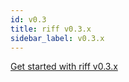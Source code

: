 ```yaml
---
id: v0.3
title: riff v0.3.x
sidebar_label: v0.3.x
---
```


<style>
.mainContainer {
  -webkit-animation: hideonload 2s;
     -moz-animation: hideonload 2s;
      -ms-animation: hideonload 2s;
       -o-animation: hideonload 2s;
          animation: hideonload 2s;
}
@keyframes hideonload {
  from { opacity: 0; }
  to   { opacity: 1; }
}
@-moz-keyframes hideonload {
  from { opacity: 0; }
  to   { opacity: 1; }
}
@-webkit-keyframes hideonload {
  from { opacity: 0; }
  to   { opacity: 1; }
}
@-ms-keyframes hideonload {
  from { opacity: 0; }
  to   { opacity: 1; }
}
@-o-keyframes hideonload {
  from { opacity: 0; }
  to   { opacity: 1; }
}
</style>

[Get started with riff v0.3.x](../../v0.3/getting-started.md)

<script type="text/javascript">
  window.location.href = '/docs/v0.3/getting-started';
</script>
